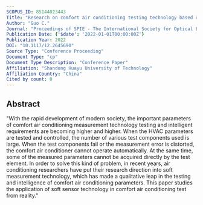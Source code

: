 ```yaml
---
SCOPUS_ID: 85144023443
Title: "Research on comfort air conditioning testing technology based on soft measurement"
Author: "Guo C."
Journal: "Proceedings of SPIE - The International Society for Optical Engineering"
Publication Date: {'$date': '2022-01-01T00:00:00Z'}
Publication Year: 2022
DOI: "10.1117/12.2645690"
Source Type: "Conference Proceeding"
Document Type: "cp"
Document Type Description: "Conference Paper"
Affiliation: "Shandong Huayu University of Technology"
Affiliation Country: "China"
Cited by count: 0
---
```


## Abstract
"With the rapid development of modern society, the important parameters of comfort air conditioning measurement technology testing and intelligent requirements are becoming higher and higher. When the HVAC parameters are tested and controlled, the number of various test components used is large. When the test components fail or the measurement error is distorted, the comfort air conditioner cannot operate automatically. At the same time, some of the measured parameters cannot be acquired directly by the test element. In order to solve this kind of problem, in recent years, air conditioning researchers have put their research direction into soft measurement technology, which has made a qualitative leap in the testing and intelligence of comfort air conditioning parameters. This paper studies the application of soft sensor technology in comfort air conditioning test from reality."
